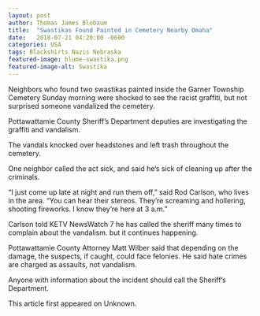 ```yaml
---
layout: post
author: Thomas James Blobaum 
title:  "Swastikas Found Painted in Cemetery Nearby Omaha"
date:   2018-07-21 04:20:00 -0600
categories: USA  
tags: Blackshirts Nazis Nebraska 
featured-image: blume-swastika.png
featured-image-alt: Swastika
---
```

Neighbors who found two swastikas painted inside the Garner Township Cemetery Sunday morning were shocked to see the racist graffiti, but not surprised someone vandalized the cemetery.

Pottawattamie County Sheriff’s Department deputies are investigating the graffiti and vandalism.

The vandals knocked over headstones and left trash throughout the cemetery.

One neighbor called the act sick, and said he’s sick of cleaning up after the criminals.

“I just come up late at night and run them off,” said Rod Carlson, who lives in the area. “You can hear their stereos. They’re screaming and hollering, shooting fireworks. I know they’re here at 3 a.m.”

Carlson told KETV NewsWatch 7 he has called the sheriff many times to complain about the vandalism. but it continues happening.

Pottawattamie County Attorney Matt Wilber said that depending on the damage, the suspects, if caught, could face felonies. He said hate crimes are charged as assaults, not vandalism.

Anyone with information about the incident should call the Sheriff’s Department.

This article first appeared on Unknown. 

<a href="http://thenewworldpost.com/" data-iframely-url></a>
